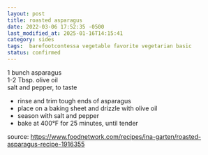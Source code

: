 ```yaml
---
layout: post
title: roasted asparagus
date: 2022-03-06 17:52:35 -0500
last_modified_at: 2025-01-16T14:15:41
category: sides
tags:  barefootcontessa vegetable favorite vegetarian basic
status: confirmed
---
```


1 bunch asparagus  
1-2 Tbsp. olive oil  
salt and pepper, to taste  
* rinse and trim tough ends of asparagus
* place on a baking sheet and drizzle with olive oil
* season with salt and pepper
* bake at 400°F for 25 minutes, until tender

source: <https://www.foodnetwork.com/recipes/ina-garten/roasted-asparagus-recipe-1916355>
